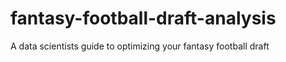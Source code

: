 # fantasy-football-draft-analysis
A data scientists guide to optimizing your fantasy football draft
